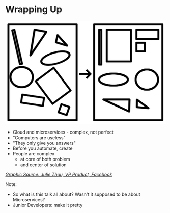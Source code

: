 # Wrapping Up

<img src="./images/joulee-jr-designer.png" alt="" class="img-right img-with-src">

- Cloud and microservices - complex, not perfect 
- "Computers are useless" 
- "They only give you answers" 
- Before you automate, create
- People are complex  
	- at core of both problem 
	- and center of solution 

<cite>[Graphic Source: Julie Zhou, VP Product, Facebook](https://medium.com/the-year-of-the-looking-glass/junior-designers-vs-senior-designers-fbe483d3b51e
)</cite>

Note:
- So what is this talk all about? Wasn't it supposed to be about Microservices?
- Junior Developers: make it pretty
